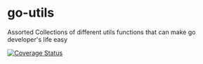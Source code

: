 # go-utils

Assorted Collections of different utils functions that can make go developer's life easy

[![Coverage Status](https://coveralls.io/repos/github/RamanPndy/go-utils/badge.svg)](https://coveralls.io/github/RamanPndy/go-utils)
